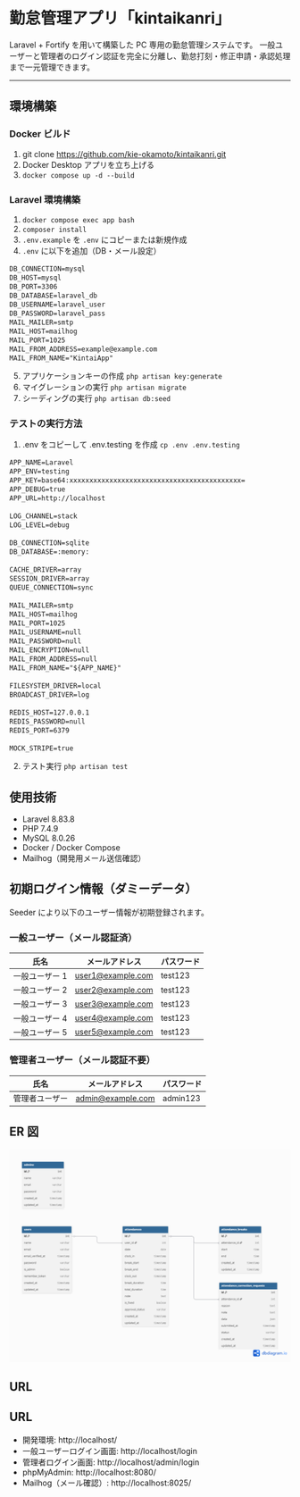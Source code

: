 # 勤怠管理アプリ「kintaikanri」

Laravel + Fortify を用いて構築した PC 専用の勤怠管理システムです。
一般ユーザーと管理者のログイン認証を完全に分離し、勤怠打刻・修正申請・承認処理まで一元管理できます。

---

## 環境構築

### Docker ビルド

1. git clone https://github.com/kie-okamoto/kintaikanri.git
2. Docker Desktop アプリを立ち上げる
3. `docker compose up -d --build`

### Laravel 環境構築

1. `docker compose exec app bash`
2. `composer install`
3. `.env.example` を `.env` にコピーまたは新規作成
4. `.env` に以下を追加（DB・メール設定）

```env
DB_CONNECTION=mysql
DB_HOST=mysql
DB_PORT=3306
DB_DATABASE=laravel_db
DB_USERNAME=laravel_user
DB_PASSWORD=laravel_pass
MAIL_MAILER=smtp
MAIL_HOST=mailhog
MAIL_PORT=1025
MAIL_FROM_ADDRESS=example@example.com
MAIL_FROM_NAME="KintaiApp"
```

5. アプリケーションキーの作成 `php artisan key:generate`
6. マイグレーションの実行 `php artisan migrate`
7. シーディングの実行 `php artisan db:seed`

### テストの実行方法

1. .env をコピーして .env.testing を作成 `cp .env .env.testing`

```env
APP_NAME=Laravel
APP_ENV=testing
APP_KEY=base64:xxxxxxxxxxxxxxxxxxxxxxxxxxxxxxxxxxxxxxxxxxx=
APP_DEBUG=true
APP_URL=http://localhost

LOG_CHANNEL=stack
LOG_LEVEL=debug

DB_CONNECTION=sqlite
DB_DATABASE=:memory:

CACHE_DRIVER=array
SESSION_DRIVER=array
QUEUE_CONNECTION=sync

MAIL_MAILER=smtp
MAIL_HOST=mailhog
MAIL_PORT=1025
MAIL_USERNAME=null
MAIL_PASSWORD=null
MAIL_ENCRYPTION=null
MAIL_FROM_ADDRESS=null
MAIL_FROM_NAME="${APP_NAME}"

FILESYSTEM_DRIVER=local
BROADCAST_DRIVER=log

REDIS_HOST=127.0.0.1
REDIS_PASSWORD=null
REDIS_PORT=6379

MOCK_STRIPE=true
```

2. テスト実行 `php artisan test`

## 使用技術

- Laravel 8.83.8
- PHP 7.4.9
- MySQL 8.0.26
- Docker / Docker Compose
- Mailhog（開発用メール送信確認）

## 初期ログイン情報（ダミーデータ）

Seeder により以下のユーザー情報が初期登録されます。

### 一般ユーザー（メール認証済）

| 氏名           | メールアドレス    | パスワード |
| -------------- | ----------------- | ---------- |
| 一般ユーザー 1 | user1@example.com | test123    |
| 一般ユーザー 2 | user2@example.com | test123    |
| 一般ユーザー 3 | user3@example.com | test123    |
| 一般ユーザー 4 | user4@example.com | test123    |
| 一般ユーザー 5 | user5@example.com | test123    |

### 管理者ユーザー（メール認証不要）

| 氏名           | メールアドレス    | パスワード |
| -------------- | ----------------- | ---------- |
| 管理者ユーザー | admin@example.com | admin123   |

## ER 図

![ER図](./kintai_er.png)

## URL

## URL

- 開発環境: http://localhost/
- 一般ユーザーログイン画面: http://localhost/login
- 管理者ログイン画面: http://localhost/admin/login
- phpMyAdmin: http://localhost:8080/
- Mailhog（メール確認）: http://localhost:8025/

